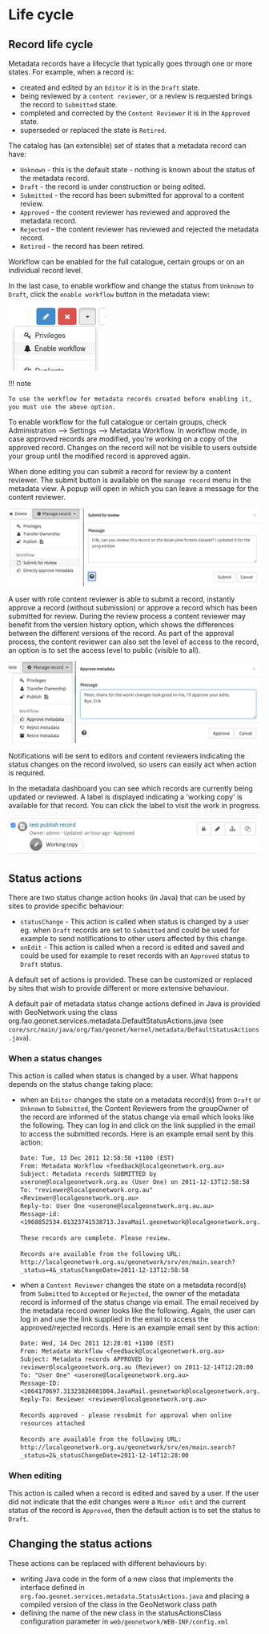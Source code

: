 # Life cycle

## Record life cycle

Metadata records have a lifecycle that typically goes through one or more states. For example, when a record is:

-   created and edited by an `Editor` it is in the `Draft` state.
-   being reviewed by a `content reviewer`, or a review is requested brings the record to `Submitted` state.
-   completed and corrected by the `Content Reviewer` it is in the `Approved` state.
-   superseded or replaced the state is `Retired`.

The catalog has (an extensible) set of states that a metadata record can have:

-   `Unknown` - this is the default state - nothing is known about the status of the metadata record.
-   `Draft` - the record is under construction or being edited.
-   `Submitted` - the record has been submitted for approval to a content review.
-   `Approved` - the content reviewer has reviewed and approved the metadata record.
-   `Rejected` - the content reviewer has reviewed and rejected the metadata record.
-   `Retired` - the record has been retired.

Workflow can be enabled for the full catalogue, certain groups or on an individual record level.

In the last case, to enable workflow and change the status from `Unknown` to `Draft`, click the `enable workflow` button in the metadata view:

![](img/workflow-enable.png)

!!! note

    To use the workflow for metadata records created before enabling it, you must use the above option.


To enable workflow for the full catalogue or certain groups, check Administration --> Settings --> Metadata Workflow. In workflow mode, in case approved records are modified, you're working on a copy of the approved record. Changes on the record will not be visible to users outside your group until the modified record is approved again.

When done editing you can submit a record for review by a content reviewer. The submit button is available on the `manage record` menu in the metadata view. A popup will open in which you can leave a message for the content reviewer.

![](img/submit-for-review.png)

A user with role content reviewer is able to submit a record, instantly approve a record (without submission) or approve a record which has been submitted for review. During the review process a content reviewer may benefit from the version history option, which shows the differences between the different versions of the record. As part of the approval process, the content reviewer can also set the level of access to the record, an option is to set the access level to public (visible to all).

![](img/approve-metadata.png)

Notifications will be sent to editors and content reviewers indicating the status changes on the record involved, so users can easily act when action is required.

In the metadata dashboard you can see which records are currently being updated or reviewed. A label is displayed indicating a 'working copy' is available for that record. You can click the label to visit the work in progress.

![](img/working-copy.png)

## Status actions

There are two status change action hooks (in Java) that can be used by sites to provide specific behaviour:

-   `statusChange` - This action is called when status is changed by a user eg. when `Draft` records are set to `Submitted` and could be used for example to send notifications to other users affected by this change.
-   `onEdit` - This action is called when a record is edited and saved and could be used for example to reset records with an `Approved` status to `Draft` status.

A default set of actions is provided. These can be customized or replaced by sites that wish to provide different or more extensive behaviour.

A default pair of metadata status change actions defined in Java is provided with GeoNetwork using the class org.fao.geonet.services.metadata.DefaultStatusActions.java (see `core/src/main/java/org/fao/geonet/kernel/metadata/DefaultStatusActions.java`).

### When a status changes

This action is called when status is changed by a user. What happens depends on the status change taking place:

-   when an `Editor` changes the state on a metadata record(s) from `Draft` or `Unknown` to `Submitted`, the Content Reviewers from the groupOwner of the record are informed of the status change via email which looks like the following. They can log in and click on the link supplied in the email to access the submitted records. Here is an example email sent by this action:

    ``` text
    Date: Tue, 13 Dec 2011 12:58:58 +1100 (EST)
    From: Metadata Workflow <feedback@localgeonetwork.org.au>
    Subject: Metadata records SUBMITTED by userone@localgeonetwork.org.au (User One) on 2011-12-13T12:58:58
    To: "reviewer@localgeonetwork.org.au" <Reviewer@localgeonetwork.org.au>
    Reply-to: User One <userone@localgeonetwork.org.au.au>
    Message-id: <1968852534.01323741538713.JavaMail.geonetwork@localgeonetwork.org.au>

    These records are complete. Please review.

    Records are available from the following URL:
    http://localgeonetwork.org.au/geonetwork/srv/en/main.search?_status=4&_statusChangeDate=2011-12-13T12:58:58
    ```

-   when a `Content Reviewer` changes the state on a metadata record(s) from `Submitted` to `Accepted` or `Rejected`, the owner of the metadata record is informed of the status change via email. The email received by the metadata record owner looks like the following. Again, the user can log in and use the link supplied in the email to access the approved/rejected records. Here is an example email sent by this action:

    ``` text
    Date: Wed, 14 Dec 2011 12:28:01 +1100 (EST)
    From: Metadata Workflow <feedback@localgeonetwork.org.au>
    Subject: Metadata records APPROVED by reviewer@localgeonetwork.org.au (Reviewer) on 2011-12-14T12:28:00
    To: "User One" <userone@localgeonetwork.org.au>
    Message-ID: <1064170697.31323826081004.JavaMail.geonetwork@localgeonetwork.org.au>
    Reply-To: Reviewer <reviewer@localgeonetwork.org.au>

    Records approved - please resubmit for approval when online resources attached

    Records are available from the following URL:
    http://localgeonetwork.org.au/geonetwork/srv/en/main.search?_status=2&_statusChangeDate=2011-12-14T12:28:00
    ```

### When editing

This action is called when a record is edited and saved by a user. If the user did not indicate that the edit changes were a `Minor edit` and the current status of the record is `Approved`, then the default action is to set the status to `Draft`.

## Changing the status actions

These actions can be replaced with different behaviours by:

-   writing Java code in the form of a new class that implements the interface defined in `org.fao.geonet.services.metadata.StatusActions.java` and placing a compiled version of the class in the GeoNetwork class path
-   defining the name of the new class in the statusActionsClass configuration parameter in `web/geonetwork/WEB-INF/config.xml`
